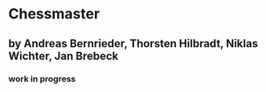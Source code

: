 # Chessmaster
## by Andreas Bernrieder, Thorsten Hilbradt, Niklas Wichter, Jan Brebeck

### work in progress